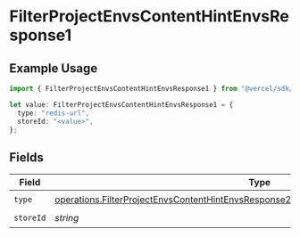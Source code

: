 # FilterProjectEnvsContentHintEnvsResponse1

## Example Usage

```typescript
import { FilterProjectEnvsContentHintEnvsResponse1 } from "@vercel/sdk/models/operations/filterprojectenvs.js";

let value: FilterProjectEnvsContentHintEnvsResponse1 = {
  type: "redis-url",
  storeId: "<value>",
};
```

## Fields

| Field                                                                                                                                                                                            | Type                                                                                                                                                                                             | Required                                                                                                                                                                                         | Description                                                                                                                                                                                      |
| ------------------------------------------------------------------------------------------------------------------------------------------------------------------------------------------------ | ------------------------------------------------------------------------------------------------------------------------------------------------------------------------------------------------ | ------------------------------------------------------------------------------------------------------------------------------------------------------------------------------------------------ | ------------------------------------------------------------------------------------------------------------------------------------------------------------------------------------------------ |
| `type`                                                                                                                                                                                           | [operations.FilterProjectEnvsContentHintEnvsResponse200ApplicationJSONResponseBody3Type](../../models/operations/filterprojectenvscontenthintenvsresponse200applicationjsonresponsebody3type.md) | :heavy_check_mark:                                                                                                                                                                               | N/A                                                                                                                                                                                              |
| `storeId`                                                                                                                                                                                        | *string*                                                                                                                                                                                         | :heavy_check_mark:                                                                                                                                                                               | N/A                                                                                                                                                                                              |
